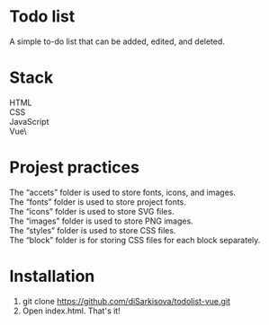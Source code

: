 # Todo list
A simple to-do list that can be added, edited, and deleted.
# Stack
HTML\
CSS\
JavaScript\
Vue\
# Projest practices
The “accets” folder is used to store fonts, icons, and images.\
The “fonts” folder is used to store project fonts.\
       The “icons” folder is used to store SVG files.\
      The “images” folder is used to store PNG images.\
The “styles” folder is used to store CSS files.\
      The “block” folder is for storing CSS files for each block separately.
# Installation
1. git clone <https://github.com/diSarkisova/todolist-vue.git>
2. Open index.html. That's it!
